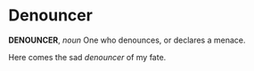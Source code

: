 # Denouncer

**DENOUNCER**, _noun_ One who denounces, or declares a menace.

Here comes the sad _denouncer_ of my fate.